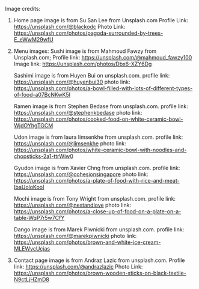 Image credits:

1. Home page image is from Su San Lee from Unsplash.com
   Profile Link: https://unsplash.com/@blackodc
   Photo Link: https://unsplash.com/photos/pagoda-surrounded-by-trees-E_eWwM29wfU

2. Menu images:
   Sushi image is from Mahmoud Fawzy from Unsplash.com;
   Profile link: https://unsplash.com/@mahmoud_fawzy100
   Image link: https://unsplash.com/photos/Dbx6-XZY6Dg

   Sashimi image is from Huyen Bui on unsplash.com.
   profile link: https://unsplash.com/@huyenbui30
   photo link: https://unsplash.com/photos/a-bowl-filled-with-lots-of-different-types-of-food-a07BcNKwK5I

   Ramen image is from Stephen Bedase from unsplash.com.
   profile link: https://unsplash.com/@stephenkbedase
   photo link: https://unsplash.com/photos/cooked-food-on-white-ceramic-bowl-WjdOYhgTGCM

   Udon image is from Iaura Iimsenkhe from unsplash.com.
   profile link: https://unsplash.com/@limsenkhe
   photo link: https://unsplash.com/photos/white-ceramic-bowl-with-noodles-and-chopsticks-2a1-ttrWiw0

   Gyudon image is from Xavier Chng from unsplash.com.
   profile link: https://unsplash.com/@cohesionsingapore
   photo link: https://unsplash.com/photos/a-plate-of-food-with-rice-and-meat-lbaUoloKooI

   Mochi image is from Tony Wright from unsplash.com.
   profile link: https://unsplash.com/@nestandlove
   photo link: https://unsplash.com/photos/a-close-up-of-food-on-a-plate-on-a-table-WqP7r5w7CfY

   Dango image is from Marek Piwnicki from unsplash.com.
   profile link: https://unsplash.com/@marekpiwnicki
   photo link: https://unsplash.com/photos/brown-and-white-ice-cream-MLEWvcUcjas

3. Contact page image is from Andraz Lazic from unsplash.com.
   Profile link: https://unsplash.com/@andrazlazic
   Photo Link: https://unsplash.com/photos/brown-wooden-sticks-on-black-textile-N9ctLjHZmD8
